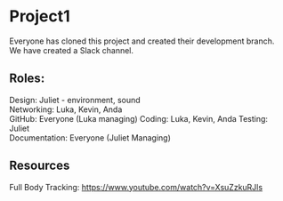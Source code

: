 # Project1

Everyone has cloned this project and created their development branch.  
We have created a Slack channel.

## Roles:  
Design: Juliet - environment, sound  
Networking: Luka, Kevin, Anda  
GitHub: Everyone (Luka managing)
Coding: Luka, Kevin, Anda
Testing: Juliet  
Documentation: Everyone (Juliet Managing)

## Resources
Full Body Tracking: https://www.youtube.com/watch?v=XsuZzkuRJls  
